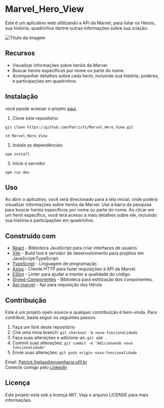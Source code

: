 # Marvel_Hero_View

Este é um aplicativo web ultilizando a APi da Marvel, para listar os Hérois, sua história, quadrinhos dentre outras informações sobre sua criação.

![Título da imagem](https://cdn.discordapp.com/attachments/1012186496251461722/1132749248245534730/image.png)

## Recursos

- Visualizar informações sobre heróis da Marvel.
- Buscar heróis específicos por nome ou parte do nome.
- Acompanhar detalhes sobre cada herói, incluindo sua história, poderes, e participações em quadrinhos.

## Instalação

você ppode acessar o projeto [aqui](https://marvel-heros-app.netlify.app/).


1. Clone este repositório:
```
git clone https://github.com/Patrisfs/Marvel_Hero_View.git

cd Marvel_Hero_View
```
2. Instale as dependências: 

```
npm install
```

3. Inicie o servidor
```
npm run dev
```

## Uso

Ao abrir o aplicativo, você será direcionado para a tela inicial, onde poderá visualizar informações sobre heróis da Marvel. Use a barra de pesquisa para buscar heróis específicos por nome ou parte do nome. Ao clicar em um herói específico, você terá acesso a mais detalhes sobre ele, incluindo sua história e participações em quadrinhos.

## Construído com

- [React](https://reactjs.org/) - Biblioteca JavaScript para criar interfaces de usuário.
- [Vite](https://vitejs.dev/) - Build tool e servidor de desenvolvimento para projetos em JavaScript/TypeScript.
- [TypeScript](https://www.typescriptlang.org/) - Linguagem de programação.
- [Axios](https://axios-http.com/) - Cliente HTTP para fazer requisições à API da Marvel.
- [ESlint](https://eslint.org/) - Linter para ajudar a manter a qualidade do código.
- [Styled-Componentes](https://styled-components.com/) - Biblioteca para estilização dos componentes.
- [Api-marvel](https://developer.marvel.com/documentation/getting_started) - Api para requisição dos Hérois


## Contribuição

Este é um projeto open-source e qualquer contribuição é bem-vinda. Para contribuir, basta seguir os seguintes passos:

1. Faça um fork deste repositório
2. Crie uma nova branch: `git checkout -b nova-funcionalidade`
3. Faça suas alterações e adicione-as: `git add .`
4. Commit suas alterações: `git commit -m "Adicionando nova funcionalidade"`
5. Envie suas alterações: `git push origin nova-funcionalidade`

Email: Patrick.freitas@engenharia.ufjf.br <br>
Conecte comigo pelo [Linkedin](https://www.linkedin.com/in/patrick-freitas-5bb062194/)
## Licença

Este projeto está sob a licença MIT. Veja o arquivo LICENSE para mais informações.

